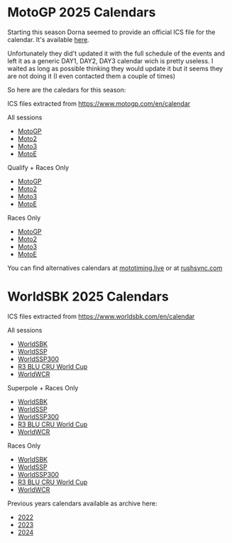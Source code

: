 # MotoGP 2025 Calendars

Starting this season Dorna seemed to provide an official ICS file for the calendar. It's available <a href="https://www.motogp.com/en/calendar">here</a>.

Unfortunately they did't updated it with the full schedule of the events and left it as a generic DAY1, DAY2, DAY3 calendar wich is pretty useless. I waited as long as possible thinking they would update it but it seems they are not doing it (I even contacted them a couple of times)

So here are the caledars for this season:

ICS files extracted from <a href="https://www.motogp.com/en/calendar">https://www.motogp.com/en/calendar</a>

All sessions
- <a href="motogp/2025/MotoGP_2025_calendar.ics">MotoGP</a>
- <a href="motogp/2025/Moto2_2025_calendar.ics">Moto2</a>
- <a href="motogp/2025/Moto3_2025_calendar.ics">Moto3</a>
- <a href="motogp/2025/MotoE_2025_calendar.ics">MotoE</a>

Qualify + Races Only
- <a href="motogp/2025/MotoGP_qualy-and-races_2025_calendar.ics">MotoGP</a>
- <a href="motogp/2025/Moto2_qualy-and-races_2025_calendar.ics">Moto2</a>
- <a href="motogp/2025/Moto3_qualy-and-races_2025_calendar.ics">Moto3</a>
- <a href="motogp/2025/MotoE_qualy-and-races_2025_calendar.ics">MotoE</a>

Races Only
- <a href="motogp/2025/MotoGP_sprint-and-race_2025_calendar.ics">MotoGP</a>
- <a href="motogp/2025/Moto2_sprint-and-race_2025_calendar.ics">Moto2</a>
- <a href="motogp/2025/Moto3_sprint-and-race_2025_calendar.ics">Moto3</a>
- <a href="motogp/2025/MotoE_sprint-and-race_2025_calendar.ics">MotoE</a>


You can find alternatives calendars at <a href="https://mototiming.live/">mototiming.live</a> or at <a href="https://rushsync.com/">rushsync.com</a>


# WorldSBK 2025 Calendars

ICS files extracted from <a href="https://www.worldsbk.com/en/calendar">https://www.worldsbk.com/en/calendar</a>

All sessions
- <a href="wsbk/2025/WorldSBK_2025_calendar.ics">WorldSBK</a>
- <a href="wsbk/2025/WorldSSP_2025_calendar.ics">WorldSSP</a>
- <a href="wsbk/2025/WorldSSP300_2025_calendar.ics">WorldSSP300</a>
- <a href="wsbk/2025/R3 BLU CRU World Cup_2025_calendar.ics">R3 BLU CRU World Cup</a>
- <a href="wsbk/2025/WorldWCR_2025_calendar.ics">WorldWCR</a>

Superpole + Races Only
- <a href="wsbk/2025/WorldSBK_filtered_2025_calendar.ics">WorldSBK</a>
- <a href="wsbk/2025/WorldSSP_filtered_2025_calendar.ics">WorldSSP</a>
- <a href="wsbk/2025/WorldSSP300_filtered_2025_calendar.ics">WorldSSP300</a>
- <a href="wsbk/2025/R3 BLU CRU World Cup_filtered_2025_calendar.ics">R3 BLU CRU World Cup</a>
- <a href="wsbk/2025/WorldWCR_filtered_2025_calendar.ics">WorldWCR</a>

Races Only
- <a href="wsbk/2025/WorldSBK_races_2025_calendar.ics">WorldSBK</a>
- <a href="wsbk/2025/WorldSSP_races_2025_calendar.ics">WorldSSP</a>
- <a href="wsbk/2025/WorldSSP300_races_2025_calendar.ics">WorldSSP300</a>
- <a href="wsbk/2025/R3 BLU CRU World Cup_races_2025_calendar.ics">R3 BLU CRU World Cup</a>
- <a href="wsbk/2025/WorldWCR_races_2024_calendar.ics">WorldWCR</a>


Previous years calendars available as archive here:
- <a href="2022">2022</a>
- <a href="2023">2023</a>
- <a href="2024">2024</a>
